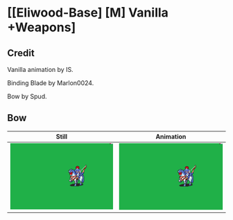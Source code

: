 # [\[Eliwood-Base\] \[M\] Vanilla +Weapons]

## Credit

Vanilla animation by IS.

Binding Blade by Marlon0024.

Bow by Spud.


	
## Bow

| Still | Animation |
| :---: | :-------: |
| ![Bow still](./Bow_000.png) | ![Bow animation](./Bow.gif) |
